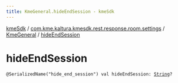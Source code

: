 ```yaml
---
title: KmeGeneral.hideEndSession - kmeSdk
---
```


[kmeSdk](../../index.html) / [com.kme.kaltura.kmesdk.rest.response.room.settings](../index.html) / [KmeGeneral](index.html) / [hideEndSession](./hide-end-session.html)

# hideEndSession

`@SerializedName("hide_end_session") val hideEndSession: `[`String`](https://kotlinlang.org/api/latest/jvm/stdlib/kotlin/-string/index.html)`?`